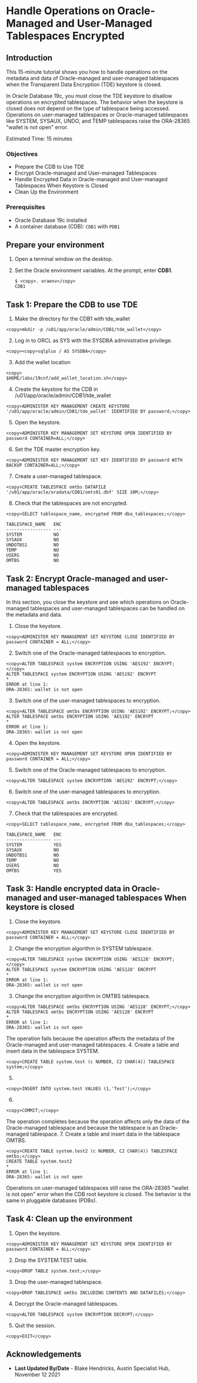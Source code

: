 # Handle Operations on Oracle-Managed and User-Managed Tablespaces Encrypted</copy>

## Introduction

This 15-minute tutorial shows you how to handle operations on the metadata and data of Oracle-managed and user-managed tablespaces when the Transparent Data Encryption (TDE) keystore is closed.

In Oracle Database 19c, you must close the TDE keystore to disallow operations on encrypted tablespaces. The behavior when the keystore is closed does not depend on the type of tablespace being accessed. Operations on user-managed tablespaces or Oracle-managed tablespaces like SYSTEM, SYSAUX, UNDO, and TEMP tablespaces raise the ORA-28365 "wallet is not open" error.

Estimated Time: 15 minutes

### Objectives
- Prepare the CDB to Use TDE
- Encrypt Oracle-managed and User-managed Tablespaces
- Handle Encrypted Data in Oracle-managed and User-managed Tablespaces When Keystore is Closed
- Clean Up the Environment

### Prerequisites
- Oracle Database 19c installed
- A container database (CDB): `CDB1` with `PDB1`

## Prepare your environment

1. Open a terminal window on the desktop.

2. Set the Oracle environment variables. At the prompt, enter **CDB1**.

    ```
    $ <copy>. oraenv</copy>
    CDB1
    ```

## Task 1: Prepare the CDB to use TDE
1. Make the directory for the CDB1 with tde_wallet
  ```
  <copy>mkdir -p /u01/app/oracle/admin/CDB1/tde_wallet</copy>
  ```
2. Log in to ORCL as SYS with the SYSDBA administrative privilege.
  ```
  <copy><copy>sqlplus / AS SYSDBA</copy>
  ```
3. Add the wallet location
  ```
  <copy>
  $HOME/labs/19cnf/add_wallet_location.sh</copy>
  ```
4. Create the keystore for the CDB in /u01/app/oracle/admin/CDB1/tde_wallet
  ```
  <copy>ADMINISTER KEY MANAGEMENT CREATE KEYSTORE '/u01/app/oracle/admin/CDB1/tde_wallet' IDENTIFIED BY password;</copy>

  ```
5. Open the keystore.
  ```
  <copy>ADMINISTER KEY MANAGEMENT SET KEYSTORE OPEN IDENTIFIED BY password CONTAINER=ALL;</copy>
  ```
6. Set the TDE master encryption key.
  ```
  <copy>ADMINISTER KEY MANAGEMENT SET KEY IDENTIFIED BY password WITH BACKUP CONTAINER=ALL;</copy>
  ```
7. Create a user-managed tablespace.
  ```
  <copy>CREATE TABLESPACE omtbs DATAFILE '/u01/app/oracle/oradata/CDB1/omts01.dbf' SIZE 10M;</copy>
  ```
8. Check that the tablespaces are not encrypted.
  ```
  <copy>SELECT tablespace_name, encrypted FROM dba_tablespaces;</copy>

  TABLESPACE_NAME   ENC
  ----------------- ---
  SYSTEM            NO
  SYSAUX            NO
  UNDOTBS1          NO
  TEMP              NO
  USERS             NO
  OMTBS             NO
  ```

## Task 2: Encrypt Oracle-managed and user-managed tablespaces
In this section, you close the keystore and see which operations on Oracle-managed tablespaces and user-managed tablespaces can be handled on the metadata and data.

1. Close the keystore.
  ```
  <copy>ADMINISTER KEY MANAGEMENT SET KEYSTORE CLOSE IDENTIFIED BY password CONTAINER = ALL;</copy>
  ```
2. Switch one of the Oracle-managed tablespaces to encryption.
  ```
  <copy>ALTER TABLESPACE system ENCRYPTION USING 'AES192' ENCRYPT;</copy>
  ALTER TABLESPACE system ENCRYPTION USING 'AES192' ENCRYPT
  *
  ERROR at line 1:
  ORA-28365: wallet is not open
  ```
3. Switch one of the user-managed tablespaces to encryption.
  ```
  <copy>ALTER TABLESPACE omtbs ENCRYPTION USING 'AES192' ENCRYPT;</copy>
  ALTER TABLESPACE omtbs ENCRYPTION USING 'AES192' ENCRYPT
  *
  ERROR at line 1:
  ORA-28365: wallet is not open
  ```
4. Open the keystore.
  ```
  <copy>ADMINISTER KEY MANAGEMENT SET KEYSTORE OPEN IDENTIFIED BY password CONTAINER = ALL;</copy>
  ```
5. Switch one of the Oracle-managed tablespaces to encryption.
  ```
  <copy>ALTER TABLESPACE system ENCRYPTION 'AES192' ENCRYPT;</copy>
  ```
6. Switch one of the user-managed tablespaces to encryption.
  ```
  <copy>ALTER TABLESPACE omtbs ENCRYPTION 'AES192' ENCRYPT;</copy>
  ```
7. Check that the tablespaces are encrypted.
  ```
  <copy>SELECT tablespace_name, encrypted FROM dba_tablespaces;</copy>

  TABLESPACE_NAME   ENC
  ----------------- ---
  SYSTEM            YES
  SYSAUX            NO
  UNDOTBS1          NO
  TEMP              NO
  USERS             NO
  OMTBS             YES
  ```
## Task 3: Handle encrypted data in Oracle-managed and user-managed tablespaces When keystore is closed
1. Close the keystore.
  ```
  <copy>ADMINISTER KEY MANAGEMENT SET KEYSTORE CLOSE IDENTIFIED BY password CONTAINER = ALL;</copy>
  ```
2. Change the encryption algorithm in SYSTEM tablespace.
  ```
  <copy>ALTER TABLESPACE system ENCRYPTION USING 'AES128' ENCRYPT;</copy>
  ALTER TABLESPACE system ENCRYPTION USING 'AES128' ENCRYPT
  *
  ERROR at line 1:
  ORA-28365: wallet is not open
  ```
3. Change the encryption algorithm in OMTBS tablespace.
  ```
  <copy>ALTER TABLESPACE omtbs ENCRYPTION USING 'AES128' ENCRYPT;</copy>
  ALTER TABLESPACE omtbs ENCRYPTION USING 'AES128' ENCRYPT
  *
  ERROR at line 1:
  ORA-28365: wallet is not open
  ```
The operation fails because the operation affects the metadata of the Oracle-managed and user-managed tablespaces.
4. Create a table and insert data in the tablespace SYSTEM.
  ```
  <copy>CREATE TABLE system.test (c NUMBER, C2 CHAR(4)) TABLESPACE system;</copy>
  ```
5.
  ```
  <copy>INSERT INTO system.test VALUES (1,'Test');</copy>
  ```
6.
  ```
  <copy>COMMIT;</copy>
  ```
The operation completes because the operation affects only the data of the Oracle-managed tablespace and because the tablespace is an Oracle-managed tablespace.
7. Create a table and insert data in the tablespace OMTBS.
  ```
  <copy>CREATE TABLE system.test2 (c NUMBER, C2 CHAR(4)) TABLESPACE omtbs;</copy>
  CREATE TABLE system.test2
  *
  ERROR at line 1:
  ORA-28365: wallet is not open
  ```
Operations on user-managed tablespaces still raise the ORA-28365 "wallet is not open" error when the CDB root keystore is closed.
The behavior is the same in pluggable databases (PDBs).

## Task 4: Clean up the environment
1. Open the keystore.
  ```
  <copy>ADMINISTER KEY MANAGEMENT SET KEYSTORE OPEN IDENTIFIED BY password CONTAINER = ALL;</copy>
  ```
2. Drop the SYSTEM.TEST table.
  ```
  <copy>DROP TABLE system.test;</copy>
  ```
3. Drop the user-managed tablespace.
  ```
  <copy>DROP TABLESPACE omtbs INCLUDING CONTENTS AND DATAFILES;</copy>
  ```
4. Decrypt the Oracle-managed tablespaces.
  ```
  <copy>ALTER TABLESPACE system ENCRYPTION DECRYPT;</copy>
  ```
5. Quit the session.<copy>
  ```
  <copy>EXIT</copy>
  ```



## Acknowledgements
- **Last Updated By/Date** - Blake Hendricks, Austin Specialist Hub, November 12 2021

